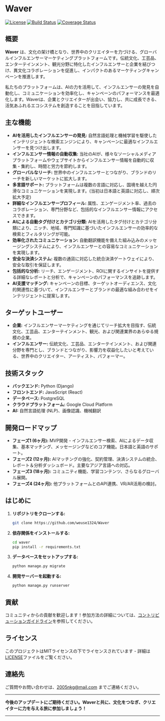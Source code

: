 # Waver 

[![License](https://img.shields.io/badge/License-MIT-blue.svg)](LICENSE)
[![Build Status](https://img.shields.io/badge/Build-Passing-brightgreen.svg)](/path/to/your/build/status)
[![Coverage Status](https://img.shields.io/badge/Coverage-90%25-brightgreen.svg)](/path/to/your/coverage/report)

## 概要

**Waver** は、文化の架け橋となり、世界中のクリエイターを力づける、グローバルインフルエンサーマーケティングプラットフォームです。伝統文化、工芸品、エンターテインメント、観光分野に特化したインフルエンサーと企業を結びつけ、異文化コラボレーションを促進し、インパクトのあるマーケティングキャンペーンを推進します。

私たちのプラットフォームは、AIの力を活用して、インフルエンサーの発見を自動化し、コミュニケーションを効率化し、キャンペーンのパフォーマンスを最適化します。Waverは、企業とクリエイターが出会い、協力し、共に成長できる、活気あふれるエコシステムを創造することを目指しています。

## 主な機能

*   **AIを活用したインフルエンサーの発見:** 自然言語処理と機械学習を駆使したインテリジェントな検索エンジンにより、キャンペーンに最適なインフルエンサーを見つけ出します。
*   **インフルエンサー情報の自動収集:** 当社のAIが、様々なソーシャルメディアプラットフォームやウェブサイトからインフルエンサー情報を自動的に収集・集約し、時間と労力を節約します。
*   **グローバルなリーチ:** 世界中のインフルエンサーとつながり、ブランドのリーチを新しいマーケットに拡大します。
*   **多言語サポート:** プラットフォームは複数の言語に対応し、国境を越えた円滑なコミュニケーションを実現します。(当初は日本語と英語に対応し、順次拡大予定)
*   **詳細なインフルエンサープロフィール:**  属性、エンゲージメント率、過去のコラボレーション、専門分野など、包括的なインフルエンサー情報にアクセスできます。
*   **AIによる自動タグ付けとカテゴリ分類:** AIを活用したタグ付けとカテゴリ分類により、ニッチ、地域、専門知識に基づいたインフルエンサーの効率的な検索とフィルタリングが可能。
*   **効率化されたコミュニケーション:** 自動翻訳機能を備えた組み込みのメッセージングシステムにより、インフルエンサーとの容易なコミュニケーションを実現します。
*   **安全な決済システム:** 複数の通貨に対応した統合決済ゲートウェイにより、安全な取引を保証します。
*   **包括的な分析:** リーチ、エンゲージメント、ROIに関するインサイトを提供する詳細なレポートと分析で、キャンペーンのパフォーマンスを追跡します。
*   **AI支援マッチング:**  キャンペーンの目標、ターゲットオーディエンス、文化的関連性に基づいて、インフルエンサーとブランドの最適な組み合わせをインテリジェントに提案します。

## ターゲットユーザー

*   **企業:** インフルエンサーマーケティングを通じてリーチ拡大を目指す、伝統文化、工芸品、エンターテインメント、観光、および関連業界のあらゆる規模の企業。
*   **インフルエンサー:** 伝統文化、工芸品、エンターテインメント、および関連分野を専門とし、ブランドとつながり、影響力を収益化したいと考えている、世界中のクリエイター、アーティスト、パフォーマー。

## 技術スタック

*   **バックエンド:** Python (Django)
*   **フロントエンド:** JavaScript (React)
*   **データベース:** PostgreSQL
*   **クラウドプラットフォーム:**  Google Cloud Platform
*   **AI:** 自然言語処理 (NLP)、画像認識、機械翻訳

## 開発ロードマップ

*   **フェーズ1 (6ヶ月):** MVP開発 - インフルエンサー検索、AIによるデータ収集、基本マッチング、メッセージングなどのコア機能。日本語と英語のサポート。
*   **フェーズ2 (12ヶ月):** AIマッチングの強化、契約管理、決済システムの統合、レポート＆分析ダッシュボード。主要なアジア言語への対応。
*   **フェーズ3 (18ヶ月):** コミュニティ機能、学習コンテンツ、さらなるグローバル展開。
*   **フェーズ4 (24ヶ月):** 他プラットフォームとのAPI連携、VR/AR活用の検討。

## はじめに

1.  **リポジトリをクローンする:**

    ```bash
    git clone https://github.com/weuse1324/Waver
    ```

2.  **依存関係をインストールする:**

    ```bash
    cd waver
    pip install -r requirements.txt
    ```

3.  **データベースをセットアップする:**

    ```bash
    python manage.py migrate
    ```

4.  **開発サーバーを起動する:**

    ```bash
    python manage.py runserver
    ```

## 貢献

コミュニティからの貢献を歓迎します！参加方法の詳細については、[コントリビューションガイドライン](CONTRIBUTING.md)を参照してください。

## ライセンス

このプロジェクトはMITライセンスの下でライセンスされています - 詳細は[LICENSE](LICENSE)ファイルをご覧ください。

## 連絡先

ご質問やお問い合わせは、[2005nkg@mail.com](mailto:2005ngkg@gmail.com) までご連絡ください。

---

**今後のアップデートにご期待ください。Waverと共に、文化をつなぎ、クリエイターに力を与える旅に参加しましょう！**

---
